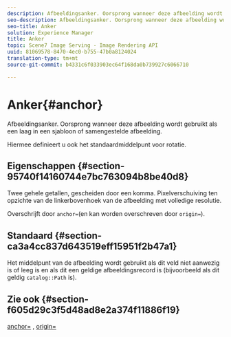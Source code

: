 ```yaml
---
description: Afbeeldingsanker. Oorsprong wanneer deze afbeelding wordt gebruikt als een laag in een sjabloon of samengestelde afbeelding.
seo-description: Afbeeldingsanker. Oorsprong wanneer deze afbeelding wordt gebruikt als een laag in een sjabloon of samengestelde afbeelding.
seo-title: Anker
solution: Experience Manager
title: Anker
topic: Scene7 Image Serving - Image Rendering API
uuid: 81069578-8470-4ec0-b755-47b0a8124024
translation-type: tm+mt
source-git-commit: b4331c6f033903ec64f168da0b739927c6066710

---
```



# Anker{#anchor}

Afbeeldingsanker. Oorsprong wanneer deze afbeelding wordt gebruikt als een laag in een sjabloon of samengestelde afbeelding.

Hiermee definieert u ook het standaardmiddelpunt voor rotatie.

## Eigenschappen {#section-95740f14160744e7bc763094b8be40d8}

Twee gehele getallen, gescheiden door een komma. Pixelverschuiving ten opzichte van de linkerbovenhoek van de afbeelding met volledige resolutie.

Overschrijft door `anchor=`(en kan worden overschreven door `origin=`).

## Standaard {#section-ca3a4cc837d643519eff15951f2b47a1}

Het middelpunt van de afbeelding wordt gebruikt als dit veld niet aanwezig is of leeg is en als dit een geldige afbeeldingsrecord is (bijvoorbeeld als dit geldig `catalog::Path` is).

## Zie ook {#section-f605d29c3f5d48ad8e2a374f11886f19}

[anchor=](/help/aem-is-ir-api/is-api/http-ref/image-serving-api-ref/c-http-protocol-reference/c-command-reference/r-anchor.md) , [origin=](/help/aem-is-ir-api/is-api/http-ref/image-serving-api-ref/c-http-protocol-reference/c-command-reference/r-origin.md)
